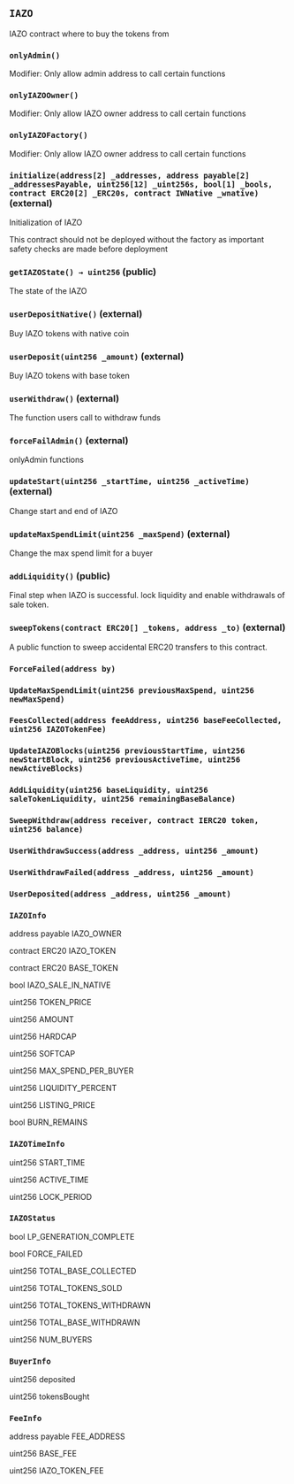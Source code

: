 ## `IAZO`

IAZO contract where to buy the tokens from



### `onlyAdmin()`

Modifier: Only allow admin address to call certain functions



### `onlyIAZOOwner()`

Modifier: Only allow IAZO owner address to call certain functions



### `onlyIAZOFactory()`

Modifier: Only allow IAZO owner address to call certain functions




### `initialize(address[2] _addresses, address payable[2] _addressesPayable, uint256[12] _uint256s, bool[1] _bools, contract ERC20[2] _ERC20s, contract IWNative _wnative)` (external)

Initialization of IAZO


This contract should not be deployed without the factory as important safety checks are made before deployment


### `getIAZOState() → uint256` (public)

The state of the IAZO




### `userDepositNative()` (external)

Buy IAZO tokens with native coin



### `userDeposit(uint256 _amount)` (external)

Buy IAZO tokens with base token




### `userWithdraw()` (external)

The function users call to withdraw funds



### `forceFailAdmin()` (external)

onlyAdmin functions



### `updateStart(uint256 _startTime, uint256 _activeTime)` (external)

Change start and end of IAZO




### `updateMaxSpendLimit(uint256 _maxSpend)` (external)

Change the max spend limit for a buyer




### `addLiquidity()` (public)

Final step when IAZO is successful. lock liquidity and enable withdrawals of sale token.



### `sweepTokens(contract ERC20[] _tokens, address _to)` (external)

A public function to sweep accidental ERC20 transfers to this contract. 





### `ForceFailed(address by)`





### `UpdateMaxSpendLimit(uint256 previousMaxSpend, uint256 newMaxSpend)`





### `FeesCollected(address feeAddress, uint256 baseFeeCollected, uint256 IAZOTokenFee)`





### `UpdateIAZOBlocks(uint256 previousStartTime, uint256 newStartBlock, uint256 previousActiveTime, uint256 newActiveBlocks)`





### `AddLiquidity(uint256 baseLiquidity, uint256 saleTokenLiquidity, uint256 remainingBaseBalance)`





### `SweepWithdraw(address receiver, contract IERC20 token, uint256 balance)`





### `UserWithdrawSuccess(address _address, uint256 _amount)`





### `UserWithdrawFailed(address _address, uint256 _amount)`





### `UserDeposited(address _address, uint256 _amount)`






### `IAZOInfo`


address payable IAZO_OWNER


contract ERC20 IAZO_TOKEN


contract ERC20 BASE_TOKEN


bool IAZO_SALE_IN_NATIVE


uint256 TOKEN_PRICE


uint256 AMOUNT


uint256 HARDCAP


uint256 SOFTCAP


uint256 MAX_SPEND_PER_BUYER


uint256 LIQUIDITY_PERCENT


uint256 LISTING_PRICE


bool BURN_REMAINS


### `IAZOTimeInfo`


uint256 START_TIME


uint256 ACTIVE_TIME


uint256 LOCK_PERIOD


### `IAZOStatus`


bool LP_GENERATION_COMPLETE


bool FORCE_FAILED


uint256 TOTAL_BASE_COLLECTED


uint256 TOTAL_TOKENS_SOLD


uint256 TOTAL_TOKENS_WITHDRAWN


uint256 TOTAL_BASE_WITHDRAWN


uint256 NUM_BUYERS


### `BuyerInfo`


uint256 deposited


uint256 tokensBought


### `FeeInfo`


address payable FEE_ADDRESS


uint256 BASE_FEE


uint256 IAZO_TOKEN_FEE



